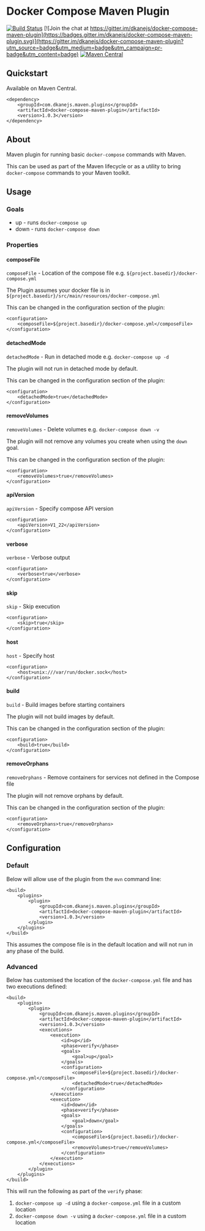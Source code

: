 # Docker Compose Maven Plugin
[![Build Status](https://travis-ci.org/dkanejs/docker-compose-maven-plugin.svg?branch=master)](https://travis-ci.org/dkanejs/docker-compose-maven-plugin)
[![Join the chat at https://gitter.im/dkanejs/docker-compose-maven-plugin](https://badges.gitter.im/dkanejs/docker-compose-maven-plugin.svg)](https://gitter.im/dkanejs/docker-compose-maven-plugin?utm_source=badge&utm_medium=badge&utm_campaign=pr-badge&utm_content=badge)
[![Maven Central](https://maven-badges.herokuapp.com/maven-central/com.dkanejs.maven.plugins/docker-compose-maven-plugin/badge.svg)](https://maven-badges.herokuapp.com/maven-central/com.dkanejs.maven.plugins/docker-compose-maven-plugin)

## Quickstart
Available on Maven Central.
```
<dependency>
    <groupId>com.dkanejs.maven.plugins</groupId>
    <artifactId>docker-compose-maven-plugin</artifactId>
    <version>1.0.3</version>
</dependency>
```

## About
Maven plugin for running basic `docker-compose` commands with Maven.

This can be used as part of the Maven lifecycle or as a utility to bring `docker-compose` commands to your Maven toolkit.

## Usage
### Goals
* up - runs `docker-compose up`
* down - runs `docker-compose down`

### Properties
#### composeFile
`composeFile` - Location of the compose file e.g. `${project.basedir}/docker-compose.yml`

The Plugin assumes your docker file is in `${project.basedir}/src/main/resources/docker-compose.yml`

This can be changed in the configuration section of the plugin:

```
<configuration>
    <composeFile>${project.basedir}/docker-compose.yml</composeFile>
</configuration>
```

#### detachedMode
`detachedMode` - Run in detached mode e.g. `docker-compose up -d`

The plugin will not run in detached mode by default.

This can be changed in the configuration section of the plugin:

```
<configuration>
    <detachedMode>true</detachedMode>
</configuration>
```

#### removeVolumes
`removeVolumes` - Delete volumes e.g. `docker-compose down -v`

The plugin will not remove any volumes you create when using the `down` goal.

This can be changed in the configuration section of the plugin:

```
<configuration>
    <removeVolumes>true</removeVolumes>
</configuration>
```

#### apiVersion
`apiVersion` - Specify compose API version

```
<configuration>
   	<apiVersion>V1_22</apiVersion>
</configuration>
```

#### verbose
`verbose` - Verbose output

```
<configuration>
   	<verbose>true</verbose>
</configuration>
```
#### skip
`skip` - Skip execution

```
<configuration>
   	<skip>true</skip>
</configuration>
```
#### host
`host` - Specify host

```
<configuration>
    <host>unix:///var/run/docker.sock</host>
</configuration>
```
#### build
`build` - Build images before starting containers

The plugin will not build images by default.

This can be changed in the configuration section of the plugin:
```
<configuration>
    <build>true</build>
</configuration>
```
#### removeOrphans
`removeOrphans` - Remove containers for services not defined in the Compose file

The plugin will not remove orphans by default.

This can be changed in the configuration section of the plugin:
```
<configuration>
    <removeOrphans>true</removeOrphans>
</configuration>
```

## Configuration
### Default
Below will allow use of the plugin from the `mvn` command line:
```
<build>
    <plugins>
        <plugin>
            <groupId>com.dkanejs.maven.plugins</groupId>
            <artifactId>docker-compose-maven-plugin</artifactId>
            <version>1.0.3</version>
        </plugin>
    </plugins>
</build>
```
This assumes the compose file is in the default location and will not run in any phase of the build.

### Advanced
Below has customised the location of the `docker-compose.yml` file and has two executions defined:
```
<build>
    <plugins>
        <plugin>
            <groupId>com.dkanejs.maven.plugins</groupId>
            <artifactId>docker-compose-maven-plugin</artifactId>
            <version>1.0.3</version>
            <executions>
                <execution>
                    <id>up</id>
                    <phase>verify</phase>
                    <goals>
                        <goal>up</goal>
                    </goals>
                    <configuration>
                        <composeFile>${project.basedir}/docker-compose.yml</composeFile>
                        <detachedMode>true</detachedMode>
                    </configuration>
                </execution>
                <execution>
                    <id>down</id>
                    <phase>verify</phase>
                    <goals>
                        <goal>down</goal>
                    </goals>
                    <configuration>
                        <composeFile>${project.basedir}/docker-compose.yml</composeFile>
                        <removeVolumes>true</removeVolumes>
                    </configuration>
                </execution>
            </executions>
        </plugin>
    </plugins>
</build>
```

This will run the following as part of the `verify` phase:
 1. `docker-compose up -d` using a `docker-compose.yml` file in a custom location
 2. `docker-compose down -v` using a `docker-compose.yml` file in a custom location
